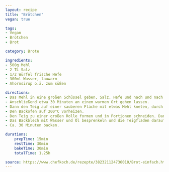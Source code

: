 ```yaml
---
layout: recipe
title: "Brötchen"
vegan: true

tags:
- Vegan
- Brötchen
- Brot

category: Brote

ingredients:
- 500g Mehl
- 2 TL Salz
- 1/2 Würfel frische Hefe
- 300ml Wasser, lauwarm
- Ahornsirup o.ä. zum süßen

directions:
- Das Mehl in eine großen Schüssel geben, Salz, Hefe und nach und nach das lauwarme Wasser hinzufügen. Dabei mit den Händen durchkneten. Nur soviel Wasser zugeben, dass der Teig nicht mehr an den Händen klebt.
- Anschließend etwa 30 Minuten an einem warmen Ort gehen lassen.
- Dann den Teig auf einer sauberen Fläche mit etwas Mehl kneten, durch bis er geschmeidig wird.
- Den Backofen auf 200°C vorheizen.
- Den Teig zu einer großen Rolle formen und in Portionen schneiden. Dann ausrollen, sodass eine nicht zu dünne Platte entsteht. Von einer zur anderen Seite aufrollen, sodass eine Croissant-Form entsteht, oder flache Brötchen daraus formen. Der Phantasie sind keine Grenzen gesetzt.
- Das Backblech mit Wasser und Öl besprenkeln und die Teigfladen darauf setzten.
- Ca. 30 Minuten backen.

durations:
    prepTime: 15min
    restTime: 30min
    bakeTime: 30min
    totalTime: 1.25h

source: https://www.chefkoch.de/rezepte/382321124736010/Brot-einfach.html
---
```

